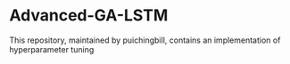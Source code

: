 # Advanced-GA-LSTM
This repository, maintained by puichingbill, contains an implementation of hyperparameter tuning